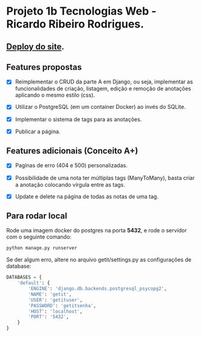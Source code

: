 # Projeto 1b Tecnologias Web - Ricardo Ribeiro Rodrigues.
## [Deploy do site](https://aqueous-hamlet-29504.herokuapp.com).
## Features propostas
- [x] Reimplementar o CRUD da parte A em Django, ou seja, implementar as funcionalidades de criação, listagem, edição e remoção de anotações aplicando o mesmo estilo (css).

- [x] Utilizar o PostgreSQL (em um container Docker) ao invés do SQLite.

- [x] Implementar o sistema de tags para as anotações.

- [x] Publicar a página.

## Features adicionais (Conceito A+)
- [x] Paginas de erro (404 e 500) personalizadas.

- [x] Possibilidade de uma nota ter múltiplas tags (ManyToMany), basta criar a anotação colocando vírgula entre as tags.

- [x] Update e delete na página de todas as notas de uma tag.

## Para rodar local
Rode uma imagem docker do postgres na porta **5432**, e rode o servidor com o seguinte comando:
```cmd
python manage.py runserver
```
Se der algum erro, altere no arquivo getit/settings.py as configurações de database:
```python
DATABASES = {
    'default': {
        'ENGINE': 'django.db.backends.postgresql_psycopg2',
        'NAME': 'getit',
        'USER': 'getituser',
        'PASSWORD': 'getitsenha',
        'HOST': 'localhost',
        'PORT': '5432',
    }
}
```
